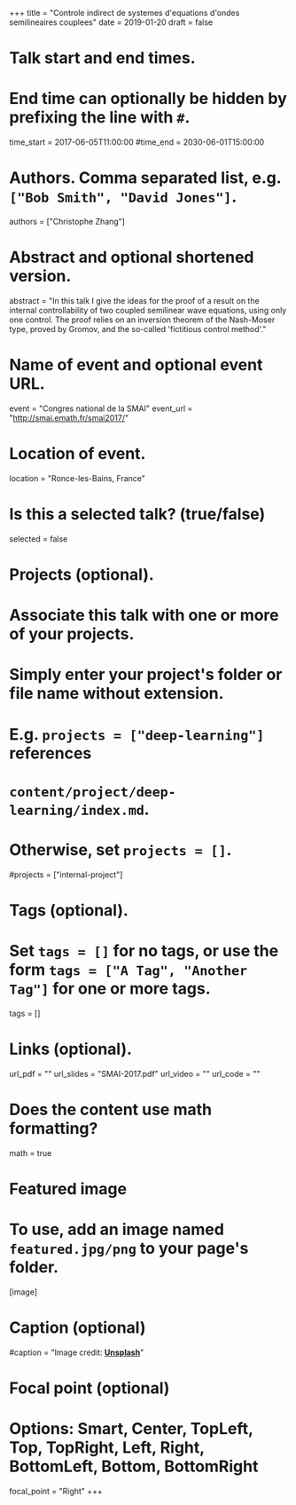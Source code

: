 +++
title = "Controle indirect de systemes d'equations d'ondes semilineaires couplees"
date = 2019-01-20
draft = false

# Talk start and end times.
#   End time can optionally be hidden by prefixing the line with `#`.
time_start = 2017-06-05T11:00:00
#time_end = 2030-06-01T15:00:00

# Authors. Comma separated list, e.g. `["Bob Smith", "David Jones"]`.
authors = ["Christophe Zhang"]

# Abstract and optional shortened version.
abstract = "In this talk I give the ideas for the proof of a result on the internal controllability of two coupled semilinear wave equations, using only one control. The proof relies on an inversion theorem of the Nash-Moser type, proved by Gromov, and the so-called 'fictitious control method'."

# Name of event and optional event URL.
event = "Congres national de la SMAI"
event_url = "http://smai.emath.fr/smai2017/"

# Location of event.
location = "Ronce-les-Bains, France"

# Is this a selected talk? (true/false)
selected = false

# Projects (optional).
#   Associate this talk with one or more of your projects.
#   Simply enter your project's folder or file name without extension.
#   E.g. `projects = ["deep-learning"]` references 
#   `content/project/deep-learning/index.md`.
#   Otherwise, set `projects = []`.
#projects = ["internal-project"]

# Tags (optional).
#   Set `tags = []` for no tags, or use the form `tags = ["A Tag", "Another Tag"]` for one or more tags.
tags = []

# Links (optional).
url_pdf = ""
url_slides = "SMAI-2017.pdf"
url_video = ""
url_code = ""

# Does the content use math formatting?
math = true

# Featured image
# To use, add an image named `featured.jpg/png` to your page's folder. 
[image]
  # Caption (optional)
  #caption = "Image credit: [**Unsplash**](https://unsplash.com/photos/bzdhc5b3Bxs)"

  # Focal point (optional)
  # Options: Smart, Center, TopLeft, Top, TopRight, Left, Right, BottomLeft, Bottom, BottomRight
  focal_point = "Right"
+++

